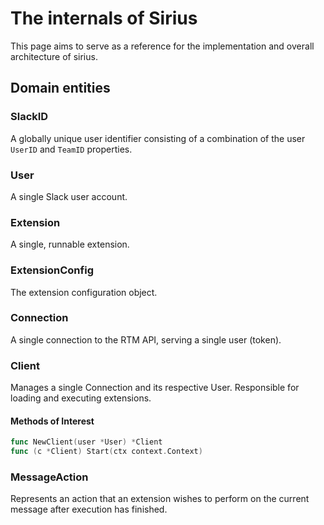 # The internals of Sirius
This page aims to serve as a reference for the implementation and overall architecture of sirius.

## Domain entities

### SlackID
A globally unique user identifier consisting of a combination of the user `UserID` and `TeamID` properties.

### User
A single Slack user account.

### Extension
A single, runnable extension.

### ExtensionConfig
The extension configuration object.

### Connection
A single connection to the RTM API, serving a single user (token).

### Client
Manages a single Connection and its respective User. Responsible for loading and executing extensions.

#### Methods of Interest
```go
func NewClient(user *User) *Client
func (c *Client) Start(ctx context.Context)
```

### MessageAction
Represents an action that an extension wishes to perform on the
current message after execution has finished.
